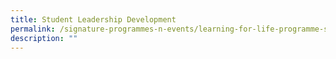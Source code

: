 ```yaml
---
title: Student Leadership Development
permalink: /signature-programmes-n-events/learning-for-life-programme-student-leadership-n-via
description: ""
---
```

